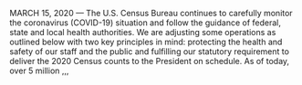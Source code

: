 MARCH 15, 2020 — The U.S. Census Bureau continues to carefully monitor the coronavirus (COVID-19) situation and follow the guidance of federal, state and local health authorities. We are adjusting some operations as outlined below with two key principles in mind: protecting the health and safety of our staff and the public and fulfilling our statutory requirement to deliver the 2020 Census counts to the President on schedule. As of today, over 5 million ,,,